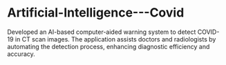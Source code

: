 # Artificial-Intelligence---Covid
Developed an AI-based computer-aided warning system to detect COVID-19 in CT scan images. The application assists doctors and radiologists by automating the detection process, enhancing diagnostic efficiency and accuracy.
